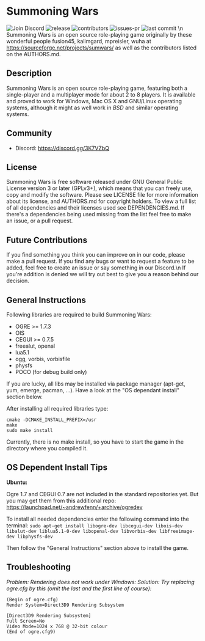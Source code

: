 # Summoning Wars
![Join Discord](https://img.shields.io/discord/632161897759637505)
![release](https://flat.badgen.net/github/release/SaintWish/summoning-wars)
![contributors](https://flat.badgen.net/github/contributors/SaintWish/summoning-wars)
![issues-pr](https://flat.badgen.net/github/open-prs/SaintWish/summoning-wars)
![last commit](https://flat.badgen.net/github/last-commit/SaintWish/summoning-wars)
\n
Summoning Wars is an open source role-playing game originally by these wonderful people fusion45, kalimgard, mpreisler, wuha at https://sourceforge.net/projects/sumwars/ as well as the contributors listed on the AUTHORS.md.

## Description
Summoning Wars is an open source role-playing game, featuring both a
single-player and a multiplayer mode for about 2 to 8 players.  It is available
and proved to work for Windows, Mac OS X and GNU/Linux operating systems,
although it might as well work in _BSD_ and similar operating systems.

## Community
* Discord: https://discord.gg/3K7VZbQ

## License
Summoning Wars is free software released under GNU General Public License
version 3 or later (GPLv3+), which means that you can freely use, copy and
modify the software.  Please see LICENSE file for more information about its
license, and AUTHORS.md for copyright holders. To view a full list of all dependencies and their licenses used see DEPENDENCIES.md. If there's a dependencies being used missing from the list feel free to make an issue, or a pull request.

## Future Contributions
If you find something you think you can improve on in our code, please make a pull request. If you find any bugs or want to request a feature to be added, feel free to create an issue or say something in our Discord.\n
If you're addition is denied we will try out best to give you a reason behind our decision.

## General Instructions
Following libraries are required to build Summoning Wars:

* OGRE >= 1.7.3
* OIS
* CEGUI >= 0.7.5
* freealut, openal
* lua5.1
* ogg, vorbis, vorbisfile
* physfs
* POCO (for debug build only)

If you are lucky, all libs may be installed via package manager (apt-get, yum, emerge, pacman, ...).
Have a look at the "OS dependant install" section below.

After installing all required libraries type:
```
cmake -DCMAKE_INSTALL_PREFIX=/usr
make
sudo make install
```

Currently, there is no make install, so you have to start the game in the directory where you compiled it.

## OS Dependent Install Tips
__Ubuntu:__

Ogre 1.7 and CEGUI 0.7 are not included in the standard repositories yet. But you may get them from this additional repo:
https://launchpad.net/~andrewfenn/+archive/ogredev

To install all needed dependencies enter the following command into the terminal:
``sudo apt-get install libogre-dev libcegui-dev libois-dev libalut-dev liblua5.1-0-dev libopenal-dev libvorbis-dev libfreeimage-dev libphysfs-dev``

Then follow the "General Instructions" section above to install the game.

## Troubleshooting
_Problem: Rendering does not work under Windows:_
_Solution: Try replacing ogre.cfg by this (omit the last and the first line of course):_
```
(Begin of ogre.cfg)
Render System=Direct3D9 Rendering Subsystem

[Direct3D9 Rendering Subsystem]
Full Screen=No
Video Mode=1024 x 768 @ 32-bit colour
(End of ogre.cfg9)
```
